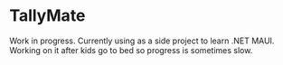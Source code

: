 # TallyMate

Work in progress. Currently using as a side project to learn .NET MAUI. Working on it after kids go to bed so progress is sometimes slow.
